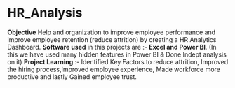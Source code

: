 # HR_Analysis

**Objective** Help and organization to improve employee performance and improve employee retention (reduce attrition) by creating a HR Analytics Dashboard.
**Software used** in this projects are :- **Excel and Power BI**. (In this we have used many hidden features in Power BI & Done Indept analysis on it)
**Project Learning** :- Identified Key Factors to reduce attrition, Improved the hiring process,Improved employee experience, Made workforce more productive and lastly Gained employee trust.
